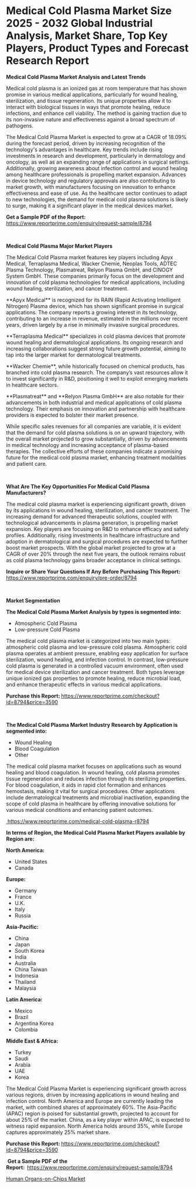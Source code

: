 <p><h1>Medical Cold Plasma Market Size 2025 - 2032 Global Industrial Analysis, Market Share, Top Key Players, Product Types and Forecast Research Report</h1></p><p><strong>Medical Cold Plasma Market Analysis and Latest Trends</strong></p>
<p><p>Medical cold plasma is an ionized gas at room temperature that has shown promise in various medical applications, particularly for wound healing, sterilization, and tissue regeneration. Its unique properties allow it to interact with biological tissues in ways that promote healing, reduce infections, and enhance cell viability. The method is gaining traction due to its non-invasive nature and effectiveness against a broad spectrum of pathogens.</p><p>The Medical Cold Plasma Market is expected to grow at a CAGR of 18.09% during the forecast period, driven by increasing recognition of the technology's advantages in healthcare. Key trends include rising investments in research and development, particularly in dermatology and oncology, as well as an expanding range of applications in surgical settings. Additionally, growing awareness about infection control and wound healing among healthcare professionals is propelling market expansion. Advances in device technology and regulatory approvals are also contributing to market growth, with manufacturers focusing on innovation to enhance effectiveness and ease of use. As the healthcare sector continues to adapt to new technologies, the demand for medical cold plasma solutions is likely to surge, making it a significant player in the medical devices market.</p></p>
<p><strong>Get a Sample PDF of the Report:&nbsp;</strong> <a href="https://www.reportprime.com/enquiry/request-sample/8794?utm_campaign=2529&utm_medium=2&utm_source=Github&utm_content=ia&utm_term=20032025&utm_id=medical-cold-plasma">https://www.reportprime.com/enquiry/request-sample/8794</a></p>
<p>&nbsp;</p>
<p><strong>Medical Cold Plasma Major Market Players</strong></p>
<p><p>The Medical Cold Plasma market features key players including Apyx Medical, Terraplasma Medical, Wacker Chemie, Neoplas Tools, ADTEC Plasma Technology, Plasmatreat, Relyon Plasma GmbH, and CINOGY System GmbH. These companies primarily focus on the development and innovation of cold plasma technologies for medical applications, including wound healing, sterilization, and cancer treatment.</p><p>**Apyx Medical** is recognized for its RAIN (Rapid Activating Intelligent Nitrogen) Plasma device, which has shown significant promise in surgical applications. The company reports a growing interest in its technology, contributing to an increase in revenue, estimated in the millions over recent years, driven largely by a rise in minimally invasive surgical procedures.</p><p>**Terraplasma Medical** specializes in cold plasma devices that promote wound healing and dermatological applications. Its ongoing research and increasing collaborations suggest strong future growth potential, aiming to tap into the larger market for dermatological treatments.</p><p>**Wacker Chemie**, while historically focused on chemical products, has branched into cold plasma research. The company’s vast resources allow it to invest significantly in R&D, positioning it well to exploit emerging markets in healthcare sectors.</p><p>**Plasmatreat** and **Relyon Plasma GmbH** are also notable for their advancements in both industrial and medical applications of cold plasma technology. Their emphasis on innovation and partnership with healthcare providers is expected to bolster their market presence.</p><p>While specific sales revenues for all companies are variable, it is evident that the demand for cold plasma solutions is on an upward trajectory, with the overall market projected to grow substantially, driven by advancements in medical technology and increasing acceptance of plasma-based therapies. The collective efforts of these companies indicate a promising future for the medical cold plasma market, enhancing treatment modalities and patient care.</p></p>
<p>&nbsp;</p>
<p><strong>What Are The Key Opportunities For Medical Cold Plasma Manufacturers?</strong></p>
<p><p>The medical cold plasma market is experiencing significant growth, driven by its applications in wound healing, sterilization, and cancer treatment. The increasing demand for advanced therapeutic solutions, coupled with technological advancements in plasma generation, is propelling market expansion. Key players are focusing on R&D to enhance efficacy and safety profiles. Additionally, rising investments in healthcare infrastructure and adoption in dermatological and surgical procedures are expected to further boost market prospects. With the global market projected to grow at a CAGR of over 20% through the next five years, the outlook remains robust as cold plasma technology gains broader acceptance in clinical settings.</p></p>
<p><strong>Inquire or Share Your Questions If Any Before Purchasing This Report:</strong> <a href="https://www.reportprime.com/enquiry/pre-order/8794?utm_campaign=2529&utm_medium=2&utm_source=Github&utm_content=ia&utm_term=20032025&utm_id=medical-cold-plasma">https://www.reportprime.com/enquiry/pre-order/8794</a></p>
<p>&nbsp;</p>
<p><strong>Market Segmentation</strong></p>
<p><strong>The Medical Cold Plasma Market Analysis by types is segmented into:</strong></p>
<p><ul><li>Atmospheric Cold Plasma</li><li>Low-pressure Cold Plasma</li></ul></p>
<p><p>The medical cold plasma market is categorized into two main types: atmospheric cold plasma and low-pressure cold plasma. Atmospheric cold plasma operates at ambient pressure, enabling easy application for surface sterilization, wound healing, and infection control. In contrast, low-pressure cold plasma is generated in a controlled vacuum environment, often used for medical device sterilization and cancer treatment. Both types leverage unique ionized gas properties to promote healing, reduce microbial load, and enhance therapeutic effects in various medical applications.</p></p>
<p><strong>Purchase this Report:&nbsp;</strong><a href="https://www.reportprime.com/checkout?id=8794&price=3590&utm_campaign=2529&utm_medium=2&utm_source=Github&utm_content=ia&utm_term=20032025&utm_id=medical-cold-plasma">https://www.reportprime.com/checkout?id=8794&price=3590</a></p>
<p>&nbsp;</p>
<p><strong>The Medical Cold Plasma Market Industry Research by Application is segmented into:</strong></p>
<p><ul><li>Wound Healing</li><li>Blood Coagulation</li><li>Other</li></ul></p>
<p><p>The medical cold plasma market focuses on applications such as wound healing and blood coagulation. In wound healing, cold plasma promotes tissue regeneration and reduces infection through its sterilizing properties. For blood coagulation, it aids in rapid clot formation and enhances hemostasis, making it vital for surgical procedures. Other applications include dermatological treatments and microbial inactivation, expanding the scope of cold plasma in healthcare by offering innovative solutions for various medical conditions and enhancing patient outcomes.</p></p>
<p><a href="https://www.reportprime.com/medical-cold-plasma-r8794?utm_campaign=2529&utm_medium=2&utm_source=Github&utm_content=ia&utm_term=20032025&utm_id=medical-cold-plasma">&nbsp;https://www.reportprime.com/medical-cold-plasma-r8794</a></p>
<p><strong>In terms of Region, the Medical Cold Plasma Market Players available by Region are:</strong></p>
<p>
    <p> <strong> North America: </strong>
        <ul>
            <li>United States</li>
            <li>Canada</li>
        </ul>
        </p> 
    <p> <strong> Europe: </strong>
        <ul>
            <li>Germany</li>
            <li>France</li>
            <li>U.K.</li>
            <li>Italy</li>
            <li>Russia</li>
        </ul>
        </p> 
    <p> <strong> Asia-Pacific: </strong>
        <ul>
            <li>China</li>
            <li>Japan</li>
            <li>South Korea</li>
            <li>India</li>
            <li>Australia</li>
            <li>China Taiwan</li>
            <li>Indonesia</li>
            <li>Thailand</li>
            <li>Malaysia</li>
        </ul>
        </p> 
    <p> <strong> Latin America: </strong>
        <ul>
            <li>Mexico</li>
            <li>Brazil</li>
            <li>Argentina Korea</li>
            <li>Colombia</li>
        </ul>
        </p> 
    <p> <strong> Middle East & Africa: </strong>
        <ul>
            <li>Turkey</li>
            <li>Saudi</li>
            <li>Arabia</li>
            <li>UAE</li>
            <li>Korea</li>
        </ul>
    </p>
    </p>
<p><p>The Medical Cold Plasma Market is experiencing significant growth across various regions, driven by increasing applications in wound healing and infection control. North America and Europe are currently leading the market, with combined shares of approximately 60%. The Asia-Pacific (APAC) region is poised for substantial growth, projected to account for about 25% of the market. China, as a key player within APAC, is expected to witness rapid expansion. North America holds around 35%, while Europe captures approximately 25% market share.</p></p>
<p><strong>Purchase this Report: </strong><a href="https://www.reportprime.com/checkout?id=8794&price=3590&utm_campaign=2529&utm_medium=2&utm_source=Github&utm_content=ia&utm_term=20032025&utm_id=medical-cold-plasma">https://www.reportprime.com/checkout?id=8794&price=3590</a></p>
<p>&nbsp;<strong>Get a Sample PDF of the Report:&nbsp;&nbsp;</strong><a href="https://www.reportprime.com/enquiry/request-sample/8794?utm_campaign=2529&utm_medium=2&utm_source=Github&utm_content=ia&utm_term=20032025&utm_id=medical-cold-plasma">https://www.reportprime.com/enquiry/request-sample/8794</a></p>
<p><strong></strong></p>
<p><p><a href="https://github.com/akaalahk/Market-Research-Report-List-1/blob/main/human-organs-on-chips-market.md?utm_campaign=2529&utm_medium=2&utm_source=Github&utm_content=ia&utm_term=20032025&utm_id=medical-cold-plasma">Human Organs-on-Chips Market</a></p></p>